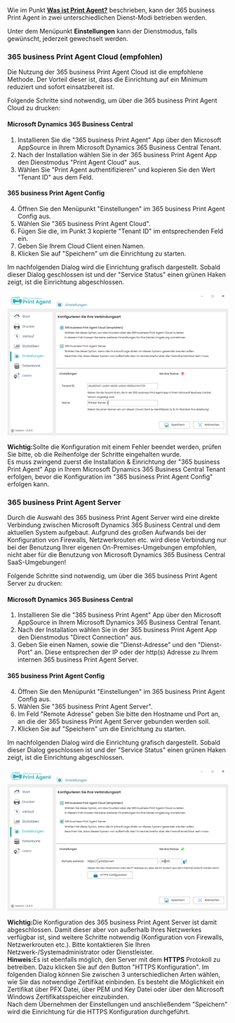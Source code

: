 Wie im Punkt **[Was ist Print Agent?](../print-agent-whatis/)** beschrieben, kann der 365 business Print Agent in zwei unterschiedlichen Dienst-Modi betrieben werden.

Unter dem Menüpunkt **Einstellungen** kann der Dienstmodus, falls gewünscht, jederzeit gewechselt werden.

### 365 business Print Agent Cloud (empfohlen)

Die Nutzung der 365 business Print Agent Cloud ist die empfohlene Methode.
Der Vorteil dieser ist, dass die Einrichtung auf ein Minimum reduziert und sofort einsatzbereit ist.

Folgende Schritte sind notwendig, um über die 365 business Print Agent Cloud zu drucken:

#### Microsoft Dynamics 365 Business Central
1. Installieren Sie die "365 business Print Agent" App über den Microsoft AppSource in Ihrem Microsoft Dynamics 365 Business Central Tenant.
2. Nach der Installation wählen Sie in der 365 business Print Agent App den Dienstmodus "Print Agent Cloud" aus.
3. Wählen Sie "Print Agent authentifizieren" und kopieren Sie den Wert "Tenant ID" aus dem Feld.

#### 365 business Print Agent Config 
4. Öffnen Sie den Menüpunkt "Einstellungen" im 365 business Print Agent Config aus.
5. Wählen Sie "365 business Print Agent Cloud".
6. Fügen Sie die, im Punkt 3 kopierte "Tenant ID" im entsprechenden Feld ein.
7. Geben Sie Ihrem Cloud Client einen Namen.
8. Klicken Sie auf "Speichern" um die Einrichtung zu starten.

Im nachfolgenden Dialog wird die Einrichtung grafisch dargestellt. Sobald dieser Dialog geschlossen ist und der "Service Status" einen grünen Haken zeigt, ist die Einrichtung abgeschlossen.

![Einstellung-Cloud](/assets/images/365-business-print-agent/config-tool/Settings_Cloud.PNG)

<div class="alert alert-notice">
    <i class="fa-solid fa-notes"></i> <strong>Wichtig:</strong>Sollte die Konfiguration mit einem Fehler beendet werden, prüfen Sie bitte, ob die Reihenfolge der Schritte eingehalten wurde.<br/> Es muss zwingend zuerst die Installation & Einrichtung der "365 business Print Agent" App in Ihrem Microsoft Dynamics 365 Business Central Tenant erfolgen, bevor die Konfiguration im "365 business Print Agent Config" erfolgen kann.
</div>

### 365 business Print Agent Server

Durch die Auswahl des 365 business Print Agent Server wird eine direkte Verbindung zwischen Microsoft Dynamics 365 Business Central und dem aktuellen System aufgebaut.
Aufgrund des großen Aufwands bei der Konfiguration von Firewalls, Netzwerkrouten etc. wird diese Verbindung nur bei der Benutzung Ihrer eigenen On-Premises-Umgebungen empfohlen, nicht aber für die Benutzung von Microsoft Dynamics 365 Business Central SaaS-Umgebungen!


Folgende Schritte sind notwendig, um über die 365 business Print Agent Server zu drucken:

#### Microsoft Dynamics 365 Business Central
1. Installieren Sie die "365 business Print Agent" App über den Microsoft AppSource in Ihrem Microsoft Dynamics 365 Business Central Tenant.
2. Nach der Installation wählen Sie in der 365 business Print Agent App den Dienstmodus "Direct Connection" aus.
3. Geben Sie einen Namen, sowie die "Dienst-Adresse" und den "Dienst-Port" an. Diese entsprechen der IP oder der http(s) Adresse zu Ihrem internen 365 business Print Agent Server.

#### 365 business Print Agent Config 
4. Öffnen Sie den Menüpunkt "Einstellungen" im 365 business Print Agent Config aus.
5. Wählen Sie "365 business Print Agent Server".
6. Im Feld "Remote Adresse" geben Sie bitte den Hostname und Port an, an die der 365 business Print Agent Server gebunden werden soll.
7. Klicken Sie auf "Speichern" um die Einrichtung zu starten.

Im nachfolgenden Dialog wird die Einrichtung grafisch dargestellt. Sobald dieser Dialog geschlossen ist und der "Service Status" einen grünen Haken zeigt, ist die Einrichtung abgeschlossen.

![Einstellung-Server](/assets/images/365-business-print-agent/config-tool/Settings_Server.PNG)

<div class="alert alert-notice">
    <i class="fa-solid fa-notes"></i> <strong>Wichtig:</strong>Die Konfiguration des 365 business Print Agent Server ist damit abgeschlossen. Damit dieser aber von außerhalb Ihres Netzwerkes verfügbar ist, sind weitere Schritte notwendig (Konfiguration von Firewalls, Netzwerkrouten etc.). Bitte kontaktieren Sie Ihren Netzwerk-/Systemadministrator oder Dienstleister.
</div>

<div class="alert alert-info">
    <i class="fa-solid fa-lightbulb"></i> <strong>Hinweis:</strong>Es ist ebenfalls möglich, den Server mit dem <strong>HTTPS</strong> Protokoll zu betreiben. Dazu klicken Sie auf den Button "HTTPS Konfiguration". Im folgenden Dialog können Sie zwischen 3 unterschiedlichen Arten wählen, wie Sie das notwendige Zertifikat einbinden. Es besteht die Möglichkeit ein Zertifikat über PFX Datei, über PEM und Key Datei oder über den Microsoft Windows Zertifikatsspeicher einzubinden.<br/>
    Nach dem Übernehmen der Einstellungen und anschließendem "Speichern" wird die Einrichtung für die HTTPS Konfiguration durchgeführt.
</div>